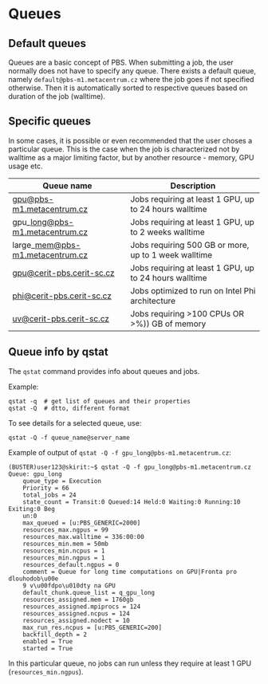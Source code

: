 # Queues

## Default queues

Queues are a basic concept of PBS. When submitting a job, the user normally does not have to specify any queue. There exists a default queue, namely `default@pbs-m1.metacentrum.cz` where the job goes if not specified otherwise. Then it is automatically sorted to respective queues based on duration of the job (walltime).

## Specific queues

In some cases, it is possible or even recommended that the user choses a particular queue. This is the case when the job is characterized not by walltime as a major limiting factor, but by another resource - memory, GPU usage etc.

| Queue name | Description |
|------------|-------------|
| gpu@pbs-m1.metacentrum.cz  | Jobs requiring at least 1 GPU, up to 24 hours walltime |
| gpu\_long@pbs-m1.metacentrum.cz | Jobs requiring at least 1 GPU, up to 2 weeks walltime |
| large\_mem@pbs-m1.metacentrum.cz | Jobs requiring 500 GB or more, up to 1 week walltime |
| gpu@cerit-pbs.cerit-sc.cz | Jobs requiring at least 1 GPU, up to 24 hours walltime |
| phi@cerit-pbs.cerit-sc.cz | Jobs optimized to run on Intel Phi architecture |
| uv@cerit-pbs.cerit-sc.cz | Jobs requiring >100 CPUs OR >%)) GB of memory |

## Queue info by qstat

The `qstat` command provides info about queues and jobs.

Example:

    qstat -q  # get list of queues and their properties 
    qstat -Q  # dtto, different format

To see details for a selected queue, use:

    qstat -Q -f queue_name@server_name

Example of output of `qstat -Q -f gpu_long@pbs-m1.metacentrum.cz`:

    (BUSTER)user123@skirit:~$ qstat -Q -f gpu_long@pbs-m1.metacentrum.cz
    Queue: gpu_long
        queue_type = Execution
        Priority = 66
        total_jobs = 24
        state_count = Transit:0 Queued:14 Held:0 Waiting:0 Running:10 Exiting:0 Beg
    	un:0 
        max_queued = [u:PBS_GENERIC=2000]
        resources_max.ngpus = 99
        resources_max.walltime = 336:00:00
        resources_min.mem = 50mb
        resources_min.ncpus = 1
        resources_min.ngpus = 1
        resources_default.ngpus = 0
        comment = Queue for long time computations on GPU|Fronta pro dlouhodob\u00e
    	9 v\u00fdpo\u010dty na GPU
        default_chunk.queue_list = q_gpu_long
        resources_assigned.mem = 1760gb
        resources_assigned.mpiprocs = 124
        resources_assigned.ncpus = 124
        resources_assigned.nodect = 10
        max_run_res.ncpus = [u:PBS_GENERIC=200]
        backfill_depth = 2
        enabled = True
        started = True

In this particular queue, no jobs can run unless they require at least 1 GPU (`resources_min.ngpus`).
